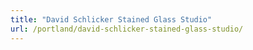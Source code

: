 ```yaml
---
title: "David Schlicker Stained Glass Studio"
url: /portland/david-schlicker-stained-glass-studio/
---
```

